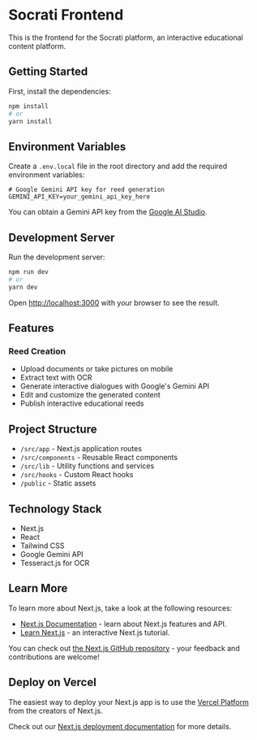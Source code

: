 # Socrati Frontend

This is the frontend for the Socrati platform, an interactive educational content platform.

## Getting Started

First, install the dependencies:

```bash
npm install
# or
yarn install
```

## Environment Variables

Create a `.env.local` file in the root directory and add the required environment variables:

```
# Google Gemini API key for reed generation
GEMINI_API_KEY=your_gemini_api_key_here
```

You can obtain a Gemini API key from the [Google AI Studio](https://ai.google.dev/).

## Development Server

Run the development server:

```bash
npm run dev
# or
yarn dev
```

Open [http://localhost:3000](http://localhost:3000) with your browser to see the result.

## Features

### Reed Creation
- Upload documents or take pictures on mobile
- Extract text with OCR
- Generate interactive dialogues with Google's Gemini API
- Edit and customize the generated content
- Publish interactive educational reeds

## Project Structure

- `/src/app` - Next.js application routes
- `/src/components` - Reusable React components
- `/src/lib` - Utility functions and services
- `/src/hooks` - Custom React hooks
- `/public` - Static assets

## Technology Stack

- Next.js
- React
- Tailwind CSS
- Google Gemini API
- Tesseract.js for OCR

## Learn More

To learn more about Next.js, take a look at the following resources:

- [Next.js Documentation](https://nextjs.org/docs) - learn about Next.js features and API.
- [Learn Next.js](https://nextjs.org/learn) - an interactive Next.js tutorial.

You can check out [the Next.js GitHub repository](https://github.com/vercel/next.js) - your feedback and contributions are welcome!

## Deploy on Vercel

The easiest way to deploy your Next.js app is to use the [Vercel Platform](https://vercel.com/new?utm_medium=default-template&filter=next.js&utm_source=create-next-app&utm_campaign=create-next-app-readme) from the creators of Next.js.

Check out our [Next.js deployment documentation](https://nextjs.org/docs/app/building-your-application/deploying) for more details.
